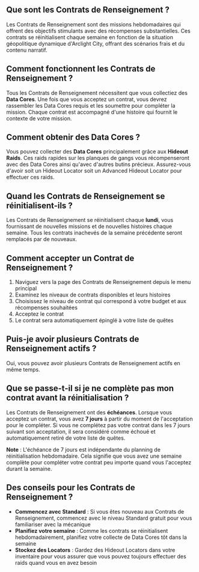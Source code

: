 ## Que sont les Contrats de Renseignement ?
Les Contrats de Renseignement sont des missions hebdomadaires qui offrent des objectifs stimulants avec des récompenses substantielles. Ces contrats se réinitialisent chaque semaine en fonction de la situation géopolitique dynamique d'Arclight City, offrant des scénarios frais et du contenu narratif.

## Comment fonctionnent les Contrats de Renseignement ?
Tous les Contrats de Renseignement nécessitent que vous collectiez des **Data Cores**. Une fois que vous acceptez un contrat, vous devrez rassembler les Data Cores requis et les soumettre pour compléter la mission. Chaque contrat est accompagné d'une histoire qui fournit le contexte de votre mission.

## Comment obtenir des Data Cores ?
Vous pouvez collecter des **Data Cores** principalement grâce aux **Hideout Raids**. Ces raids rapides sur les planques de gangs vous récompenseront avec des Data Cores ainsi qu'avec d'autres butins précieux. Assurez-vous d'avoir soit un Hideout Locator soit un Advanced Hideout Locator pour effectuer ces raids.

## Quand les Contrats de Renseignement se réinitialisent-ils ?
Les Contrats de Renseignement se réinitialisent chaque **lundi**, vous fournissant de nouvelles missions et de nouvelles histoires chaque semaine. Tous les contrats inachevés de la semaine précédente seront remplacés par de nouveaux.

## Comment accepter un Contrat de Renseignement ?
1. Naviguez vers la page des Contrats de Renseignement depuis le menu principal
2. Examinez les niveaux de contrats disponibles et leurs histoires
3. Choisissez le niveau de contrat qui correspond à votre budget et aux récompenses souhaitées
4. Acceptez le contrat
5. Le contrat sera automatiquement épinglé à votre liste de quêtes

## Puis-je avoir plusieurs Contrats de Renseignement actifs ?
Oui, vous pouvez avoir plusieurs Contrats de Renseignement actifs en même temps.

## Que se passe-t-il si je ne complète pas mon contrat avant la réinitialisation ?
Les Contrats de Renseignement ont des **échéances**. Lorsque vous acceptez un contrat, vous avez **7 jours** à partir du moment de l'acceptation pour le compléter. Si vous ne complétez pas votre contrat dans les 7 jours suivant son acceptation, il sera considéré comme échoué et automatiquement retiré de votre liste de quêtes.

**Note** : L'échéance de 7 jours est indépendante du planning de réinitialisation hebdomadaire. Cela signifie que vous avez une semaine complète pour compléter votre contrat peu importe quand vous l'acceptez durant la semaine.
 
## Des conseils pour les Contrats de Renseignement ?
- **Commencez avec Standard** : Si vous êtes nouveau aux Contrats de Renseignement, commencez avec le niveau Standard gratuit pour vous familiariser avec la mécanique
- **Planifiez votre semaine** : Comme les contrats se réinitialisent hebdomadairement, planifiez votre collecte de Data Cores tôt dans la semaine
- **Stockez des Locators** : Gardez des Hideout Locators dans votre inventaire pour vous assurer que vous pouvez toujours effectuer des raids quand vous en avez besoin
